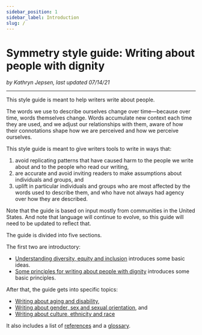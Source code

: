 ```yaml
---
sidebar_position: 1
sidebar_label: Introduction
slug: /
---
```


# Symmetry style guide: Writing about people with dignity

*by Kathryn Jepsen, last updated 07/14/21*

---

This style guide is meant to help writers write about people.
 
The words we use to describe ourselves change over time&mdash;because over time, words themselves change. Words accumulate new context each time they are used, and we adjust our relationships with them, aware of how their connotations shape how we are perceived and how we perceive ourselves.

This style guide is meant to give writers tools to write in ways that:  
1. avoid replicating patterns that have caused harm to the people we write about and to the people who read our writing,  
2. are accurate and avoid inviting readers to make assumptions about individuals and groups, and  
3. uplift in particular individuals and groups who are most affected by the words used to describe them, and who have not always had agency over how they are described. 
 
Note that the guide is based on input mostly from communities in the United States. And note that language will continue to evolve, so this guide will need to be updated to reflect that. 
 
The guide is divided into five sections.  

The first two are introductory:  

- [Understanding diversity, equity and inclusion](https://symmetry-mag.github.io/style-guide/understanding-diversity-equity-and-inclusion) introduces some basic ideas.
- [Some principles for writing about people with dignity](https://symmetry-mag.github.io/style-guide/writing-about-people-with-dignity) introduces some basic principles.

After that, the guide gets into specific topics:

- [Writing about aging and disability](https://symmetry-mag.github.io/style-guide/writing-about-aging-and-disability),
- [Writing about gender, sex and sexual orientation](https://symmetry-mag.github.io/style-guide/writing-about-gender-sex-and-sexual-orientation), and
- [Writing about culture, ethnicity and race](https://symmetry-mag.github.io/style-guide/writing-about-culture-ethnicity-and-race)

It also includes a list of [references](https://symmetry-mag.github.io/style-guide/references) and a [glossary](https://symmetry-mag.github.io/style-guide/glossary).



